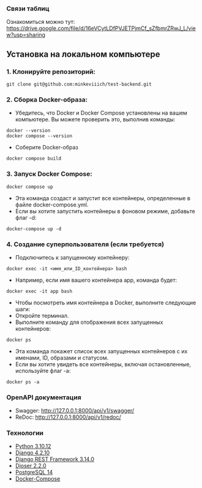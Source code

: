 ### Связи таблиц
Ознакомиться можно тут: https://drive.google.com/file/d/16eVCytLDfPVJETPjmCf_sZfbmrZRwJ_L/view?usp=sharing

## Установка на локальном компьютере
### 1. Клонируйте репозиторий:
```
git clone git@github.com:minkeviiich/test-backend.git
```
### 2. Сборка Docker-образа: 
- Убедитесь, что Docker и Docker Compose установлены на вашем компьютере. Вы можете проверить это, выполнив команды:

```
docker --version
docker compose --version
```

- Соберите Docker-образ

```
docker compose build
```

### 3. Запуск Docker Compose:

```
docker compose up
```

- Эта команда создаст и запустит все контейнеры, определенные в файле docker-compose.yml.
- Если вы хотите запустить контейнеры в фоновом режиме, добавьте флаг -d:

```
docker-compose up -d
```

### 4. Создание суперпользователя (если требуется)
- Подключитесь к запущенному контейнеру:

```
docker exec -it <имя_или_ID_контейнера> bash
```

- Например, если имя вашего контейнера app, команда будет:

```
docker exec -it app bash
```

- Чтобы посмотреть имя контейнера в Docker, выполните следующие шаги:
- Откройте терминал.
- Выполните команду для отображения всех запущенных контейнеров:

```
docker ps
```

- Эта команда покажет список всех запущенных контейнеров с их именами, ID, образами и статусом.
- Если вы хотите увидеть все контейнеры, включая остановленные, используйте флаг -a:

```
docker ps -a
```

### __OpenAPI документация__
* Swagger: http://127.0.0.1:8000/api/v1/swagger/
* ReDoc: http://127.0.0.1:8000/api/v1/redoc/


### __Технологии__
* [Python 3.10.12](https://www.python.org/doc/)
* [Django 4.2.10](https://docs.djangoproject.com/en/4.2/)
* [Django REST Framework  3.14.0](https://www.django-rest-framework.org/)
* [Djoser  2.2.0](https://djoser.readthedocs.io/en/latest/getting_started.html)
* [PostgreSQL 14](https://www.postgresql.org/docs/14/index.html)
* [Docker-Compose](https://docs.docker.com/compose/release-notes/)
